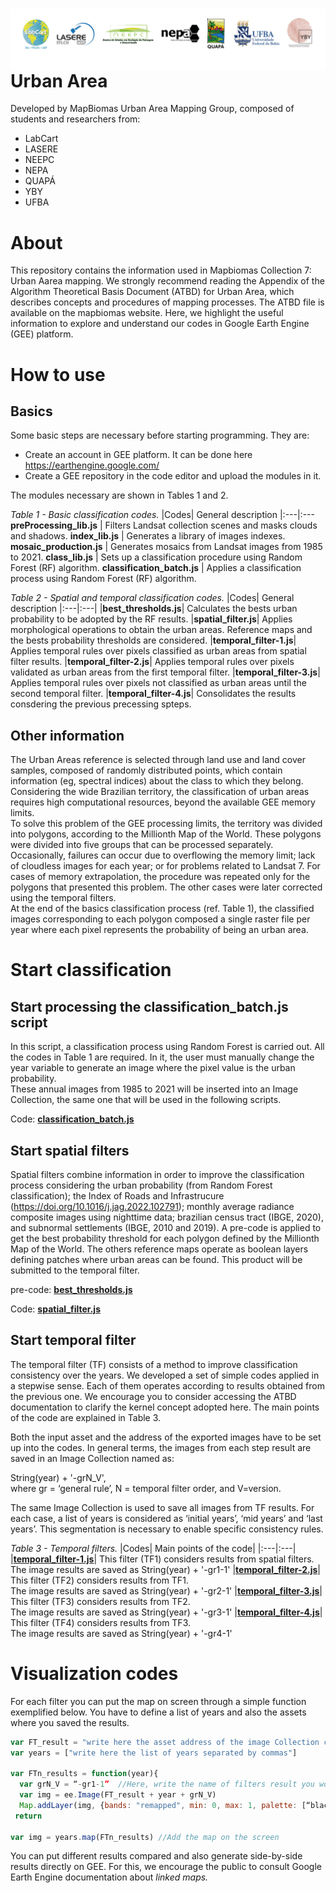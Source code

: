 <div class="fluid-row" id="header">
    <div id="column">
        <div class = "blocks">
            <img src='Image/LogosMapBiomasUAgroup-rev2.png' height='auto' width='auto' align='right'>
        </div>
    </div>
    <h1 class="title toc-ignore">Urban Area</h1>
</div>

Developed by MapBiomas Urban Area Mapping Group, composed of students and researchers from:
- LabCart <br/>
- LASERE <br/>
- NEEPC <br/>
- NEPA <br/>
- QUAPÁ <br/>
- YBY <br/>
- UFBA <br/>

# About
This repository contains the information used in Mapbiomas Collection 7: Urban Aarea mapping. We strongly recommend reading the Appendix of the Algorithm Theoretical Basis Document (ATBD) for Urban Area, which describes concepts and procedures of  mapping processes. The ATBD file is available on the mapbiomas website. Here, we highlight the useful information to explore and understand our codes in Google Earth Engine (GEE) platform.

# How to use
## Basics
Some basic steps are necessary before starting programming. They are:<br/> 
- Create an account in GEE platform. It can be done here https://earthengine.google.com/<br/>
- Create a GEE repository in the code editor and upload the modules in it. <br/>

The modules necessary are shown in Tables 1 and 2.<br/>

_Table 1 - Basic classification codes._
|Codes| General description
|:---|:---
**preProcessing_lib.js** | Filters Landsat collection scenes and masks clouds and shadows.
**index_lib.js** | Generates a library of images indexes.
**mosaic_production.js** | Generates mosaics from Landsat images from 1985 to 2021.
**class_lib.js** | Sets up a classification procedure using Random Forest (RF) algorithm.
**classification_batch.js** | Applies a classification process using Random Forest (RF) algorithm.
<br/>

_Table 2 - Spatial and temporal classification codes._
|Codes| General description
|:---|:---|
|**best_thresholds.js**| Calculates the bests urban probability to be adopted by the RF results.
|**spatial_filter.js**| Applies morphological operations to obtain the urban areas. Reference maps and the bests probability thresholds are considered.
|**temporal_filter-1.js**| Applies temporal rules over pixels classified as urban areas from spatial filter results.
|**temporal_filter-2.js**| Applies temporal rules over pixels validated as urban areas from the first temporal filter.
|**temporal_filter-3.js**| Applies temporal rules over pixels not classified as urban areas until the second temporal filter.
|**temporal_filter-4.js**| Consolidates the results consdering the previous precessing spteps.
<br/>

## Other information
The Urban Areas reference is selected through land use and land cover samples, composed of randomly distributed points, which contain information (eg, spectral indices) about the class to which they belong.<br>
Considering the wide Brazilian territory, the classification of urban areas requires high computational resources, beyond the available GEE memory limits. <br/>
To solve this problem of the GEE processing limits, the territory was divided into polygons, according to the Millionth Map of the World. These polygons were divided into five groups that can be processed separately. <br/>
Occasionally, failures can occur due to overflowing the memory limit; lack of cloudless images for each year; or for problems related to Landsat 7. For cases of memory extrapolation, the procedure was repeated only for the polygons that presented this problem. The other cases were later corrected using the temporal filters. <br/>
At the end of the basics classification process (ref. Table 1), the classified images corresponding to each polygon composed a single raster file per year where each pixel represents the probability of being an urban area.

# Start classification
## Start processing the classification_batch.js script
In this script, a classification process using Random Forest is carried out. All the codes in Table 1 are required. In it, the user must manually change the year variable to generate an image where the pixel value is the urban probability. <br/>
These annual images from 1985 to 2021 will be inserted into an Image Collection, the same one that will be used in the following scripts.

Code: **[classification_batch.js](classification_batch.js)**

## Start spatial filters
Spatial filters combine information in order to improve the classification process considering the urban probability (from Random Forest classification);  the Index of Roads and Infrastrucure (https://doi.org/10.1016/j.jag.2022.102791); monthly average radiance composite images using nighttime data; brazilian census tract (IBGE, 2020), and subnormal settlements (IBGE, 2010 and 2019). A pre-code is applied to get the best probability threshold for each polygon defined by the Millionth Map of the World. The others reference maps operate as boolean layers defining patches where urban areas can be found. This product will be submitted to the temporal filter. <br/>

pre-code: **[best_thresholds.js](best_thresholds.js)**

Code: **[spatial_filter.js](spatial_filter.js)**
<br/>

## Start temporal filter
The temporal filter (TF) consists of a method to improve classification consistency over the years. We developed a set of simple codes applied in a stepwise sense. Each of them operates according to results obtained from the previous one. We encourage you to consider accessing the ATBD documentation to clarify the kernel concept adopted here. The main points of the code are explained in Table 3. <br/>

Both the input asset and the address of the exported images have to be set up into the codes. In general terms, the images from each step result are saved in an Image Collection named as:

String(year) + '-grN_V',  <br/>
where gr = ‘general rule’, N = temporal filter order, and V=version. <br/>

The same Image Collection is used to save all images from TF results. For each case, a list of years is considered as ‘initial years’, ‘mid years’ and ‘last years’. This segmentation is necessary to enable specific consistency rules. <br/>

_Table 3 - Temporal filters._ 
|Codes| Main points of the code|
|:---|:---|
|**[temporal_filter-1.js](temporal_filter-1.js)**| This filter (TF1) considers results from spatial filters. <br/> The image results are saved as String(year) + '-gr1-1'
|**[temporal_filter-2.js](temporal_filter-2.js)**| This filter (TF2) considers results from TF1. <br/> The image results are  saved as String(year) + '-gr2-1'
|**[temporal_filter-3.js](temporal_filter-3.js)**| This filter (TF3) considers results from TF2. <br/> The image results are saved as String(year) + '-gr3-1'
|**[temporal_filter-4.js](temporal_filter-4.js)**| This filter (TF4) considers results from TF3. <br/> The image results are saved as String(year) + '-gr4-1'
<br/>

# Visualization codes
For each filter you can put the map on screen through a simple function exemplified below. You have to define a list of years and also the assets where you saved the results.<br/>

```javascript
var FT_result = "write here the asset address of the image Collection considered"
var years = ["write here the list of years separated by commas"]

var FTn_results = function(year){
  var grN_V = “-gr1-1” 	//Here, write the name of filters result you would like to put in GEE screen
  var img = ee.Image(FT_result + year + grN_V)
  Map.addLayer(img, {bands: "remapped", min: 0, max: 1, palette: [“black”, “red”], opacity: 0.40}, grN_V + “-” +year) //Here you can specify visualizations parameters.
 return

var img = years.map(FTn_results) //Add the map on the screen
```
You can put different results compared and also generate side-by-side results directly on GEE. For this, we encourage the public to consult Google Earth Engine documentation about _linked maps._
